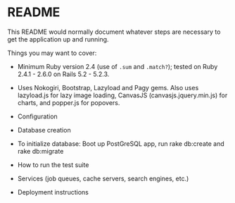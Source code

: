 # README

This README would normally document whatever steps are necessary to get the
application up and running.

Things you may want to cover:

* Minimum Ruby version 2.4 (use of `.sum` and `.match?`); tested on Ruby 2.4.1 - 2.6.0 on Rails 5.2 - 5.2.3.

* Uses Nokogiri, Bootstrap, Lazyload and Pagy gems. Also uses lazyload.js for lazy image loading, CanvasJS (canvasjs.jquery.min.js) for charts, and popper.js for popovers. 

* Configuration

* Database creation

* To initialize database: Boot up PostGreSQL app, run rake db:create and rake db:migrate

* How to run the test suite

* Services (job queues, cache servers, search engines, etc.)

* Deployment instructions

